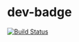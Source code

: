 # dev-badge

[![Build Status](https://travis-ci.org/frame00/dev-badge.svg?branch=master)](https://travis-ci.org/frame00/dev-badge)
